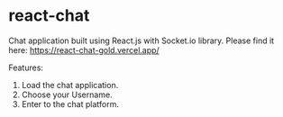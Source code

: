 # react-chat

Chat application built using React.js with Socket.io library. Please find it here: https://react-chat-gold.vercel.app/

Features:
1. Load the chat application.
2. Choose your Username.
3. Enter to the chat platform.
